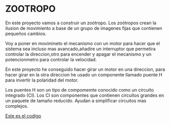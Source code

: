 # ZOOTROPO

En este proyecto vamos a construir un zoótropo. Los zoótropos crean la ilusion de movimiento a base de un grupo de imagenes fijas que contienen pequeños cambios.

Voy a poner en movimineto el mecanismo con un motor para hacer que el sistema sea incluso mas avancado,añadire un interruptor que permetira controlar la direccion,otro para encender y apagar el mecanismo y un potencionmetro para controlar la velocidad.

En este proyecto he conseguido hacer girar un motor en una direccion, para hacer girar en la otra direccion he usado un componente llamado puente H para invertir la polaridad del motor.

Los puentes H son un tipo de compomemte conocido como un circuito integrado (CI). Los CI son componentes que contienen circuitos grandes en un paquete de tamaño reducido. Ayudan a simplificar circuitos mas complejos.


[Este es el codigo](https://github.com/ANGEY33/Arduino/blob/main/molinillo.ino.ino)
